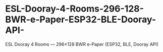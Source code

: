 # ESL-Dooray-4-Rooms-296-128-BWR-e-Paper-ESP32-BLE-Dooray-API-
ESL Dooray 4 Rooms — 296×128 BWR e-Paper (ESP32, BLE, Dooray API)
